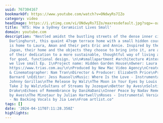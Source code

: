 ```yaml
---
uuid: 767304167
bookmarkOf: https://www.youtube.com/watch?v=ONdwyRs7IZo
category: video
headImage: https://i.ytimg.com/vi/ONdwyRs7IZo/maxresdefault.jpg?sqp=-oaymwEmCIAKENAF8quKqQMa8AEB-AH-CYAC0AWKAgwIABABGGUgQihAMA8=&rs=AOn4CLC5R2-dYYdlkM1CA6_ohuBOIYI-aA
title: 'NTS: How a Sydney Ceramicist Lives Small'
domain: youtube.com
description: "Nestled amidst the bustling streets of the dense inner city suburb of
  Darlinghurst, this quaint 47sqm terrace home with a small hidden courtyard garden
  is home to Laura, Aman and their pets Eric and Annie. Inspired by their time in
  Japan, their home and the objects they choose to bring into it, are a reflection
  of their dedication to a more sustainable, thoughtful way of living and an appreciation
  for good, functional design. \n\n#smallapartment #architecture #interiordesign \n\nHow
  we live small Ep. 1\nProject name: Hidden Garden House\nOwner: Laura Butler https://mennt.com.au/\nArchitect:
  https://www.trias.com.au/\n\nProduced by New Mac Video Agency\nCreator: Colin Chee\nDirector
  & Cinematographer: Nam Tran\nDirector & Producer: Elizabeth Price\nProducer: Lindsay
  Barnard \nEditor: Jess Ruasol\nMusic: Where Is the Love - Instrumental Version by
  Johnny Gorillas\nThe Release by Walz\nThe Moon in Your Eyes by Louis Adrien\nCaps
  Take 2 by Walz\nSultans of Streams by Jozeque\nBetter by Aves\nSolstice by Michael
  Drake\nEchoes of Remembrance by DaniHaDani\nInner Peace by Nadav Remez\nGoing Somewhere
  by Aves\nThe Minotaur by Julian Hartwell\nRoses - Instrumental Version by sero\nBonding
  - No Backing Vocals by Jia Lee\nFrom artlist.co"
tags: []
date: '2024-04-11T07:11:28.350Z'
highlights: 
---
```




